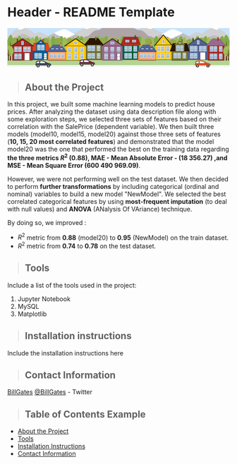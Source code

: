 # Header - README Template

![Github Logo](housesbanner.png "Github logo - markdown")

<a class="anchor" id="about_the_project"></a>
>## About the Project
In this project, we built some machine learning models to predict house prices.
After analyzing the dataset using data description file along with some exploration steps, we selected three sets of features based on their correlation with the SalePrice (dependent variable). We then built three models (model10, model15, model20) against those three sets of features (**10, 15, 20 most correlated features**) and demonstrated that the model model20 was the one that performed the best on the training data regarding **the three metrics $R^2$ (0.88), MAE - Mean Absolute Error - (18 356.27) ,and MSE - Mean Square Error (600 490 969.09)**. 

However, we were not performing well on the test dataset. We then decided to perform **further transformations** by including categorical (ordinal and nominal) variables to build a new model "NewModel". We selected the best correlated categorical features by using **most-frequent imputation** (to deal with null values) and **ANOVA** (ANalysis Of VAriance) technique.

By doing so, we improved :
+ $R^2$ metric from **0.88** (model20) to **0.95** (NewModel) on the train dataset.
+ $R^2$ metric from **0.74** to **0.78** on the test dataset.

<a class="anchor" id="tools"></a>
>## Tools
Include a list of the tools used in the project:
1. Jupyter Notebook
2. MySQL
3. Matplotlib

<a class="anchor" id="installation_instructions"></a>
>## Installation instructions
Include the installation instructions here

<a class="anchor" id="contact"></a>
>## Contact Information
[BillGates](https://www.linkedin.com/in/williamhgates/detail/recent-activity/posts/)
[@BillGates](https://twitter.com/BillGates) - Twitter

>## Table of Contents Example
* [About the Project](#about_the_project)
* [Tools](#tools)
* [Installation Instructions](#installation_instructions)
* [Contact Information](#contact)